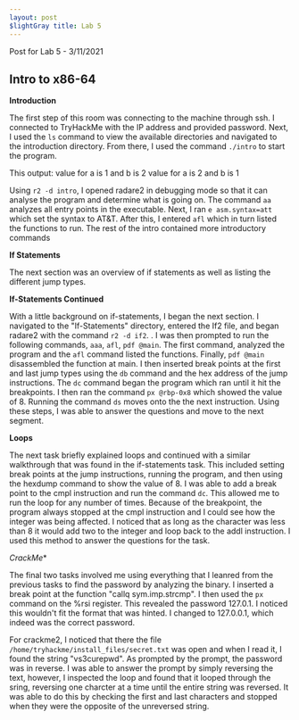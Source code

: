 ```yaml
---
layout: post 
$lightGray title: Lab 5
---
```


Post for Lab 5 - 3/11/2021


## **Intro to x86-64**

**Introduction**

The first step of this room was connecting to the machine through ssh. I connected to TryHackMe with the IP address and provided password. Next, I used the `ls` command to view the available directories and navigated to the introduction directory. From there, I used the command `./intro` to start the program. 

This output: value for a is 1 and b is 2
             value for a is 2 and b is 1
             
Using `r2 -d intro`, I opened radare2 in debugging mode so that it can analyse the program and determine what is going on. The command `aa` analyzes all entry points in the executable. Next, I ran `e asm.syntax=att` which set the syntax to AT&T. After this, I entered `afl` which in turn listed the functions to run. The rest of the intro contained more introductory commands 

**If Statements**

The next section was an overview of if statements as well as listing the different jump types. 

**If-Statements Continued**

With a little background on if-statements, I began the next section. I navigated to the "If-Statements" directory, entered the If2 file, and began radare2 with the command `r2 -d if2`. . I was then prompted to run the following commands, `aaa`, `afl`, `pdf @main`. The first command, analyzed the program and the `afl` command listed the functions. Finally, `pdf @main` disassembled the function at main. I then inserted break points at the first and last jump types using the `db` command and the hex address of the jump instructions. The `dc` command began the program which ran until it hit the breakpoints. I then ran the command `px @rbp-0x8` which showed the value of 8. Running the command `ds` moves onto the the next instruction. Using these steps, I was able to answer the questions and move to the next segment. 

**Loops**

The next task briefly explained loops and continued with a similar walkthrough that was found in the if-statements task. This included setting break points at the jump instructions, running the program, and then using the hexdump command to show the value of 8. I was able to add a break point to the cmpl instruction and run the command `dc`. This allowed me to run the loop for any number of times. Because of the breakpoint, the program always stopped at the cmpl instruction and I could see how the integer was being affected. I noticed that as long as the character was less than 8 it would add two to the integer and loop back to the addl instruction. I used this method to answer the questions for the task. 

*CrackMe**

The final two tasks involved me using everything that I leanred from the previous tasks to find the password by analyzing the binary. I inserted a break point at the function "callq sym.imp.strcmp". I then used the `px` command on the %rsi register. This revealed the password 127.0.1. I noticed this wouldn't fit the format that was hinted. I changed to 127.0.0.1, which indeed was the correct password. 

For crackme2, I noticed that there the file `/home/tryhackme/install_files/secret.txt` was open and when I read it, I found the string "vs3curepwd". As prompted by the prompt, the password was in reverse. I was able to answer the prompt by simply reversing the text, however, I inspected the loop and found that it looped through the sring, reversing one charcter at a time until the entire string was reversed. It was able to do this by checking the first and last characters and stopped when they were the opposite of the unreversed string. 

